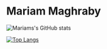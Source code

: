 # Mariam Maghraby

![Mariams's GitHub stats](https://github-readme-stats.vercel.app/api?username=Mariam-maghraby&show_icons=true&theme=radical) 

[![Top Langs](https://github-readme-stats.vercel.app/api/top-langs/?username=Mariam-maghraby&hide_progress=false)](https://github.com/Mariam-maghraby/github-readme-stats)
